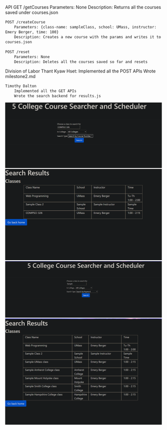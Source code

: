 API
    GET /getCourses
        Parameters: None
        Description: Returns all the courses saved under courses.json

    POST /createCourse
        Parameters: {class-name: sampleClass, school: UMass, instructor: Emery Berger, time: 100}
        Description: Creates a new course with the params and writes it to courses.json
    
    POST /reset
        Parameters: None
        Description: Deletes all the courses saved so far and resets

Division of Labor
    Thant Kyaw Hset:
        Implemented all the POST APIs
        Wrote milestone2.md

    Timothy Dalton
        Implemented all the GET APIs
        Wrote the search backend for results.js

![](html-images/1.png)
![](html-images/2.png)
![](html-images/3.png)
![](html-images/4.png)

